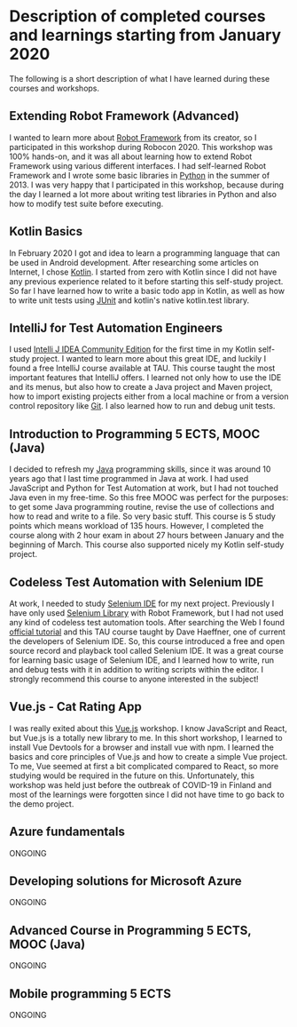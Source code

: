 # Description of completed courses and learnings starting from January 2020

The following is a short description of what I have learned during these courses and workshops.

## Extending Robot Framework (Advanced)

I wanted to learn more about [Robot Framework](https://robotframework.org/) from its creator, so I participated in this workshop during Robocon 2020. This workshop was 100% hands-on, and it was all about learning how to extend Robot Framework using various different interfaces. I had self-learned Robot Framework and I wrote some basic libraries in [Python](https://www.python.org/) in the summer of 2013.  I was very happy that I participated in this workshop, because during the day I learned a lot more about writing test libraries in Python and also how to modify test suite before executing.

## Kotlin Basics

In February 2020 I got and idea to learn a programming language that can be used in Android development. After researching some articles on Internet, I chose [Kotlin](https://kotlinlang.org/). I started from zero with Kotlin since I did not have any previous experience related to it before starting this self-study project. So far I have learned how to write a basic todo app in Kotlin, as well as how to write unit tests using [JUnit](https://junit.org/junit4/) and kotlin's native kotlin.test library.

## IntelliJ for Test Automation Engineers

I used [Intelli J IDEA Community Edition](https://www.jetbrains.com/idea/download/) for the first time in my Kotlin self-study project. I wanted to learn more about this great IDE, and luckily I found a free IntelliJ course available at TAU. This course taught the most important features that IntelliJ offers. I learned not only how to use the IDE and its menus, but also how to create a Java project and Maven project, how to import existing projects either from a local machine or from a version control repository like [Git](https://git-scm.com/). I also learned how to run and debug unit tests.

## Introduction to Programming 5 ECTS, MOOC (Java)

I decided to refresh my [Java](https://www.w3schools.com/java/) programming skills, since it was around 10 years ago that I last time programmed in Java at work. I had used JavaScript and Python for Test Automation at work, but I had not touched Java even in my free-time. So this free MOOC was perfect for the purposes: to get some Java programming routine, revise the use of collections and how to read and write to a file. So very basic stuff. This course is 5 study points which means workload of 135 hours. However, I completed the course along with 2 hour exam in about 27 hours between January and the beginning of March. This course also supported nicely my Kotlin self-study project.

## Codeless Test Automation with Selenium IDE

At work, I needed to study [Selenium IDE](https://www.selenium.dev/selenium-ide/) for my next project. Previously I have only used [Selenium Library](https://robotframework.org/SeleniumLibrary/SeleniumLibrary.html) with Robot Framework, but I had not used any kind of codeless test automation tools. After searching the Web I found [official tutorial](https://www.selenium.dev/selenium-ide/docs/en/introduction/getting-started) and this TAU course taught by Dave Haeffner, one of current the developers of Selenium IDE. So, this course introduced a free and open source record and playback tool called Selenium IDE. It was a great course for learning basic usage of Selenium IDE, and I learned how to write, run and debug tests with it in addition to writing scripts within the editor. I strongly recommend this course to anyone interested in the subject!

## Vue.js - Cat Rating App

I was really exited about this [Vue.js](https://vuejs.org/) workshop. I know JavaScript and React, but Vue.js is a totally new library to me. In this short workshop, I learned to install Vue Devtools for a browser and install vue with npm. I learned the basics and core principles of Vue.js and how to create a simple Vue project.  To me, Vue seemed at first a bit complicated compared to React, so more studying would be required in the future on this. Unfortunately, this workshop was held just before the outbreak of COVID-19 in Finland and most of the learnings were forgotten since I did not have time to go back to the demo project.

## Azure fundamentals

ONGOING

## Developing solutions for Microsoft Azure

ONGOING

## Advanced Course in Programming 5 ECTS, MOOC (Java)

ONGOING

## Mobile programming 5 ECTS

ONGOING
